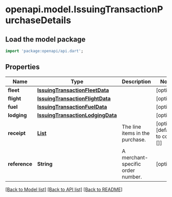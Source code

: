 # openapi.model.IssuingTransactionPurchaseDetails

## Load the model package
```dart
import 'package:openapi/api.dart';
```

## Properties
Name | Type | Description | Notes
------------ | ------------- | ------------- | -------------
**fleet** | [**IssuingTransactionFleetData**](IssuingTransactionFleetData.md) |  | [optional] 
**flight** | [**IssuingTransactionFlightData**](IssuingTransactionFlightData.md) |  | [optional] 
**fuel** | [**IssuingTransactionFuelData**](IssuingTransactionFuelData.md) |  | [optional] 
**lodging** | [**IssuingTransactionLodgingData**](IssuingTransactionLodgingData.md) |  | [optional] 
**receipt** | [**List<IssuingTransactionReceiptData>**](IssuingTransactionReceiptData.md) | The line items in the purchase. | [optional] [default to const []]
**reference** | **String** | A merchant-specific order number. | [optional] 

[[Back to Model list]](../README.md#documentation-for-models) [[Back to API list]](../README.md#documentation-for-api-endpoints) [[Back to README]](../README.md)


